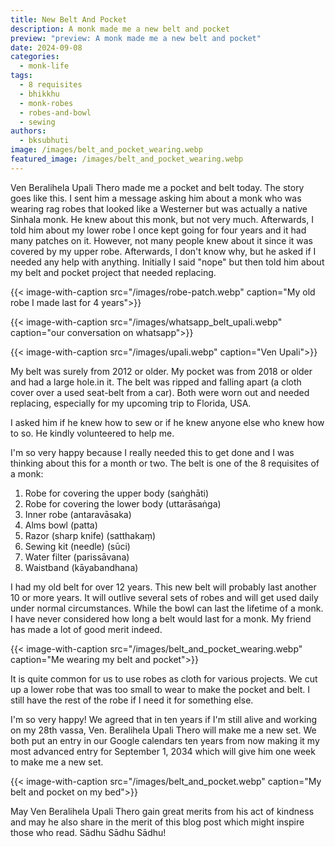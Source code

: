 ```yaml
---
title: New Belt And Pocket
description: A monk made me a new belt and pocket
preview: "preview: A monk made me a new belt and pocket"
date: 2024-09-08
categories:
  - monk-life
tags:
  - 8 requisites
  - bhikkhu
  - monk-robes
  - robes-and-bowl
  - sewing
authors:
  - bksubhuti
image: /images/belt_and_pocket_wearing.webp
featured_image: /images/belt_and_pocket_wearing.webp
---
```



Ven Beralihela Upali Thero made me a pocket and belt today. The story goes like this.  I sent him a message asking him about a monk who was wearing rag robes that looked like a Westerner but was actually a native Sinhala monk.  He knew about this monk, but not very much.  Afterwards, I told him about my lower robe I once kept going for four years and it had many patches on it.  However, not many people knew about it since it was covered by my upper robe.  Afterwards, I don't know why, but he asked if I needed any help with anything.  Initially I said "nope" but then told him about my belt and pocket project that needed replacing.


{{< image-with-caption src="/images/robe-patch.webp" caption="My old robe I made last for 4 years">}}

{{< image-with-caption src="/images/whatsapp_belt_upali.webp" caption="our conversation on whatsapp">}}



{{< image-with-caption src="/images/upali.webp" caption="Ven Upali">}}

 My belt was surely from 2012 or older.  My pocket was from 2018 or older and had a large hole.in it.  The belt was ripped and falling apart (a cloth cover over a used seat-belt from a car).  Both were worn out and needed replacing, especially for my upcoming trip to Florida, USA.  
 
 I asked him if he knew how to sew or if he knew anyone else who knew how to so.  He kindly volunteered to help me.

 I'm so very happy because I really needed this to get done and I was thinking about this for a month or two.  The belt is one of the 8 requisites of a monk:

1. Robe for covering the upper body (saṅghāti)
2. Robe for covering the lower body (uttarāsaṅga)
3. Inner robe (antaravāsaka)
4. Alms bowl (patta)
5. Razor (sharp knife) (satthakaṃ)
6. Sewing kit (needle) (sūci)
7. Water filter (parissāvana)
8. Waistband (kāyabandhana)

 
I had my old belt for over 12 years.  This new belt will probably last another 10 or more years.  It will outlive several sets of robes and will get used daily under normal circumstances.  While the bowl can last the lifetime of a monk.  I have never considered how long a belt would last for a monk.  My friend has made a lot of good merit indeed.

{{< image-with-caption src="/images/belt_and_pocket_wearing.webp" caption="Me wearing my belt and pocket">}}


It is quite common for us to use robes as cloth for various projects.  We cut up a lower robe that was too small to wear to make the pocket and belt.  I still have the rest of the robe if I need it for something else.  

I'm so very happy!  We agreed that in ten years if I'm still alive and working on my 28th vassa, Ven. Beralihela Upali Thero will make me a new set.  We both put an entry in our Google calendars ten years from now making it my most advanced entry for September 1, 2034 which will give him one week to make me a new set.

{{< image-with-caption src="/images/belt_and_pocket.webp" caption="My belt and pocket on my bed">}}



May Ven Beralihela Upali Thero gain great merits from his act of kindness and may he also share in the merit of this blog post which might inspire those who read.   Sādhu Sādhu Sādhu! 